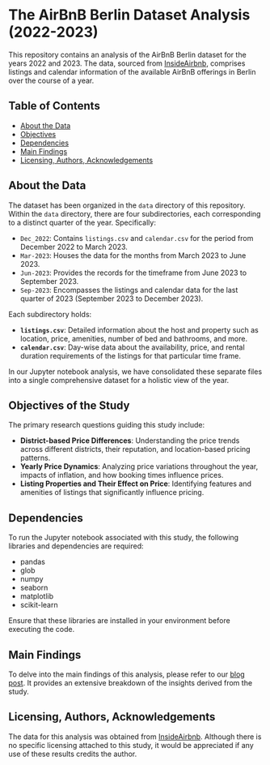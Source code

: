 # The AirBnB Berlin Dataset Analysis (2022-2023)

This repository contains an analysis of the AirBnB Berlin dataset for the years 2022 and 2023. The data, sourced from [InsideAirbnb](http://insideairbnb.com/get-the-data/), comprises listings and calendar information of the available AirBnB offerings in Berlin over the course of a year.

## Table of Contents

- [About the Data](#about-the-data)
- [Objectives](#objectives-of-the-study)
- [Dependencies](#dependencies)
- [Main Findings](#main-findings)
- [Licensing, Authors, Acknowledgements](#licensing-authors-acknowledgements)


## About the Data

The dataset has been organized in the `data` directory of this repository. Within the `data` directory, there are four subdirectories, each corresponding to a distinct quarter of the year. Specifically:

- `Dec_2022`: Contains `listings.csv` and `calendar.csv` for the period from December 2022 to March 2023.
- `Mar-2023`: Houses the data for the months from March 2023 to June 2023.
- `Jun-2023`: Provides the records for the timeframe from June 2023 to September 2023.
- `Sep-2023`: Encompasses the listings and calendar data for the last quarter of 2023 (September 2023 to December 2023).

Each subdirectory holds:
- **`listings.csv`**: Detailed information about the host and property such as location, price, amenities, number of bed and bathrooms, and more.
- **`calendar.csv`**: Day-wise data about the availability, price, and rental duration requirements of the listings for that particular time frame.

In our Jupyter notebook analysis, we have consolidated these separate files into a single comprehensive dataset for a holistic view of the year.

## Objectives of the Study

The primary research questions guiding this study include:
- **District-based Price Differences**: Understanding the price trends across different districts, their reputation, and location-based pricing patterns.
- **Yearly Price Dynamics**: Analyzing price variations throughout the year, impacts of inflation, and how booking times influence prices.
- **Listing Properties and Their Effect on Price**: Identifying features and amenities of listings that significantly influence pricing.

## Dependencies

To run the Jupyter notebook associated with this study, the following libraries and dependencies are required:

- pandas
- glob
- numpy
- seaborn
- matplotlib
- scikit-learn

Ensure that these libraries are installed in your environment before executing the code.

## Main Findings

To delve into the main findings of this analysis, please refer to our [blog post](<LINK-TO-YOUR-BLOG-POST>). It provides an extensive breakdown of the insights derived from the study.

## Licensing, Authors, Acknowledgements

The data for this analysis was obtained from [InsideAirbnb](http://insideairbnb.com/get-the-data/). Although there is no specific licensing attached to this study, it would be appreciated if any use of these results credits the author. 


